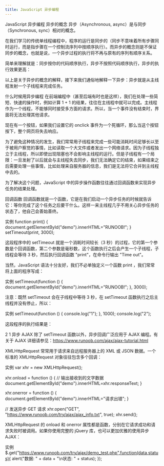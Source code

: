 ```yaml
---
title: JavaScript 异步编程 
---
```



JavaScript 异步编程
异步的概念
异步（Asynchronous, async）是与同步（Synchronous, sync）相对的概念。

在我们学习的传统单线程编程中，程序的运行是同步的（同步不意味着所有步骤同时运行，而是指步骤在一个控制流序列中按顺序执行）。而异步的概念则是不保证同步的概念，也就是说，一个异步过程的执行将不再与原有的序列有顺序关系。

简单来理解就是：同步按你的代码顺序执行，异步不按照代码顺序执行，异步的执行效果更高：

以上是关于异步的概念的解释，接下来我们通俗地解释一下异步：异步就是从主线程发射一个子线程来完成任务。



什么时候用异步编程
在前端编程中（甚至后端有时也是这样），我们在处理一些简短、快速的操作时，例如计算 1 + 1 的结果，往往在主线程中就可以完成。主线程作为一个线程，不能够同时接受多方面的请求。所以，当一个事件没有结束时，界面将无法处理其他请求。

现在有一个按钮，如果我们设置它的 onclick 事件为一个死循环，那么当这个按钮按下，整个网页将失去响应。

为了避免这种情况的发生，我们常常用子线程来完成一些可能消耗时间足够长以至于被用户察觉的事情，比如读取一个大文件或者发出一个网络请求。因为子线程独立于主线程，所以即使出现阻塞也不会影响主线程的运行。但是子线程有一个局限：一旦发射了以后就会与主线程失去同步，我们无法确定它的结束，如果结束之后需要处理一些事情，比如处理来自服务器的信息，我们是无法将它合并到主线程中去的。

为了解决这个问题，JavaScript 中的异步操作函数往往通过回调函数来实现异步任务的结果处理。

回调函数
回调函数就是一个函数，它是在我们启动一个异步任务的时候就告诉它：等你完成了这个任务之后要干什么。这样一来主线程几乎不用关心异步任务的状态了，他自己会善始善终。

实例
function print() {
    document.getElementById("demo").innerHTML="RUNOOB!";
}
setTimeout(print, 3000);


这段程序中的 setTimeout 就是一个消耗时间较长（3 秒）的过程，它的第一个参数是个回调函数，第二个参数是毫秒数，这个函数执行之后会产生一个子线程，子线程会等待 3 秒，然后执行回调函数 "print"，在命令行输出 "Time out"。

当然，JavaScript 语法十分友好，我们不必单独定义一个函数 print ，我们常常将上面的程序写成：

实例
setTimeout(function () {
    document.getElementById("demo").innerHTML="RUNOOB!";
}, 3000);


注意：既然 setTimeout 会在子线程中等待 3 秒，在 setTimeout 函数执行之后主线程并没有停止，所以：

实例
setTimeout(function () {
    console.log("1");
}, 1000);
console.log("2");


这段程序的执行结果是：

2
1
异步 AJAX
除了 setTimeout 函数以外，异步回调广泛应用于 AJAX 编程。有关于 AJAX 详细请参见：https://www.runoob.com/ajax/ajax-tutorial.html

XMLHttpRequest 常常用于请求来自远程服务器上的 XML 或 JSON 数据。一个标准的 XMLHttpRequest 对象往往包含多个回调：

实例
var xhr = new XMLHttpRequest();
 
xhr.onload = function () {
    // 输出接收到的文字数据
    document.getElementById("demo").innerHTML=xhr.responseText;
}
 
xhr.onerror = function () {
    document.getElementById("demo").innerHTML="请求出错";
}
 
// 发送异步 GET 请求
xhr.open("GET", "https://www.runoob.com/try/ajax/ajax_info.txt", true);
xhr.send();


XMLHttpRequest 的 onload 和 onerror 属性都是函数，分别在它请求成功和请求失败时被调用。如果你使用完整的 jQuery 库，也可以更加优雅的使用异步 AJAX：

实例
$.get("https://www.runoob.com/try/ajax/demo_test.php",function(data,status){
    alert("数据: " + data + "\n状态: " + status);
});

